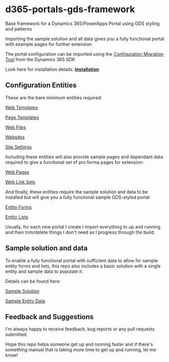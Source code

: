 # d365-portals-gds-framework
Base framework for a Dynamics 365/PowerApps Portal using GDS styling and patterns

Importing the sample solution and all data gives you a fully functional portal with example pages for further extension

The portal configuration can be imported using the [Configuration Migration Tool]() from the Dynamics 365 SDK

Look here for installation details: **[Installation](documentation/installation.md)**

## Configuration Entities

These are the bare minimum entities required:

[Web Templates](documentation/configuration-entities/web-templates.md)

[Page Templates](documentation/configuration-entities/page-templates.md)

[Web Files](documentation/configuration-entities/web-files.md)

[Websites](documentation/configuration-entities/websites.md)

[Site Settings](documentation/configuration-entities/site-settings.md)

Including these entities will also provide sample pages and dependant data required to give a functional set of pro forma pages for extension:

[Web Pages](documentation/configuration-entities/web-pages.md)

[Web Link Sets](documentation/configuration-entities/web-link-sets.md)

And finally, these entities require the sample solution and data to be installed but will give you a fully functional sample GDS-styled portal

[Entity Forms](documentation/configuration-entities/entity-forms.md)

[Entity Lists](documentation/configuration-entities/entity-lists.md)

Usually, for each new portal I create I import everything to up and running and then trim/delete things I don't need as I progress through the build.

## Sample solution and data

To enable a fully functional portal with sufficient data to allow for sample entity forms and lists, this repo also includes a basic solution with a single entity and sample data to populate it.

Details can be found here:

[Sample Solution](documentation/sample-solution.md)

[Sample Entity Data](documentation/sample-data-entities/sample-entity.md)

## Feedback and Suggestions

I'm always happy to receive feedback, bug reports or any pull requests submitted.

Hope this repo helps someone get up and running faster and if there's something manual that is taking more time to get up and running, let me know!

